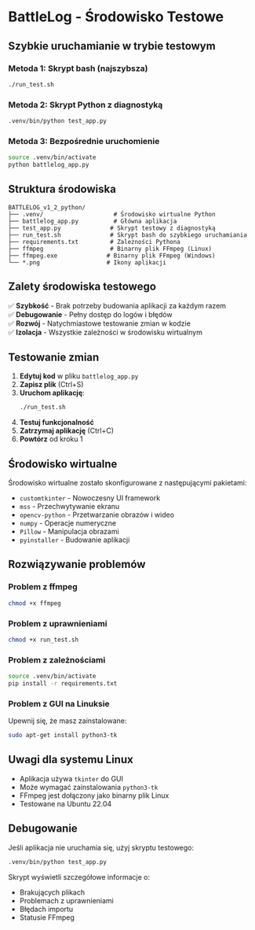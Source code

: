 # BattleLog - Środowisko Testowe

## Szybkie uruchamianie w trybie testowym

### Metoda 1: Skrypt bash (najszybsza)
```bash
./run_test.sh
```

### Metoda 2: Skrypt Python z diagnostyką
```bash
.venv/bin/python test_app.py
```

### Metoda 3: Bezpośrednie uruchomienie
```bash
source .venv/bin/activate
python battlelog_app.py
```

## Struktura środowiska

```
BATTLELOG_v1_2_python/
├── .venv/                    # Środowisko wirtualne Python
├── battlelog_app.py          # Główna aplikacja
├── test_app.py              # Skrypt testowy z diagnostyką
├── run_test.sh              # Skrypt bash do szybkiego uruchamiania
├── requirements.txt         # Zależności Pythona
├── ffmpeg                   # Binarny plik FFmpeg (Linux)
├── ffmpeg.exe              # Binarny plik FFmpeg (Windows)
└── *.png                   # Ikony aplikacji
```

## Zalety środowiska testowego

✅ **Szybkość** - Brak potrzeby budowania aplikacji za każdym razem  
✅ **Debugowanie** - Pełny dostęp do logów i błędów  
✅ **Rozwój** - Natychmiastowe testowanie zmian w kodzie  
✅ **Izolacja** - Wszystkie zależności w środowisku wirtualnym  

## Testowanie zmian

1. **Edytuj kod** w pliku `battlelog_app.py`
2. **Zapisz plik** (Ctrl+S)
3. **Uruchom aplikację**:
   ```bash
   ./run_test.sh
   ```
4. **Testuj funkcjonalność**
5. **Zatrzymaj aplikację** (Ctrl+C)
6. **Powtórz** od kroku 1

## Środowisko wirtualne

Środowisko wirtualne zostało skonfigurowane z następującymi pakietami:
- `customtkinter` - Nowoczesny UI framework
- `mss` - Przechwytywanie ekranu
- `opencv-python` - Przetwarzanie obrazów i wideo
- `numpy` - Operacje numeryczne
- `Pillow` - Manipulacja obrazami
- `pyinstaller` - Budowanie aplikacji

## Rozwiązywanie problemów

### Problem z ffmpeg
```bash
chmod +x ffmpeg
```

### Problem z uprawnieniami
```bash
chmod +x run_test.sh
```

### Problem z zależnościami
```bash
source .venv/bin/activate
pip install -r requirements.txt
```

### Problem z GUI na Linuksie
Upewnij się, że masz zainstalowane:
```bash
sudo apt-get install python3-tk
```

## Uwagi dla systemu Linux

- Aplikacja używa `tkinter` do GUI
- Może wymagać zainstalowania `python3-tk`
- FFmpeg jest dołączony jako binarny plik Linux
- Testowane na Ubuntu 22.04

## Debugowanie

Jeśli aplikacja nie uruchamia się, użyj skryptu testowego:
```bash
.venv/bin/python test_app.py
```

Skrypt wyświetli szczegółowe informacje o:
- Brakujących plikach
- Problemach z uprawnieniami
- Błędach importu
- Statusie FFmpeg

